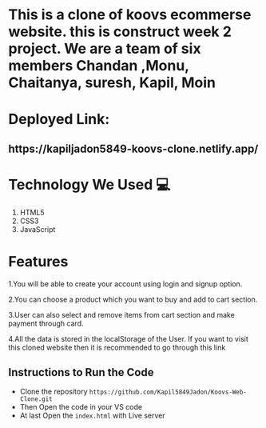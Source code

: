 # This is a clone of koovs ecommerse website. this is construct week 2 project. We are a team of six members Chandan ,Monu, Chaitanya, suresh, Kapil, Moin

# Deployed Link:

<h2>https://kapiljadon5849-koovs-clone.netlify.app/</h2> 

# Technology We Used :computer: 
1. HTML5
2. CSS3
3. JavaScript

# Features
1.You will be able to create your account using login and signup option.

2.You can choose a product which you want to buy and add to cart section.

3.User can also select and remove items from cart section and make payment through card.

4.All the data is stored in the localStorage of the User.
If you want to visit this cloned website then it is recommended to go through this link 

## Instructions to Run the Code 

- Clone the repository `https://github.com/Kapil5849Jadon/Koovs-Web-Clone.git`
- Then Open the code in your VS code
- At last Open the `index.html` with Live server


